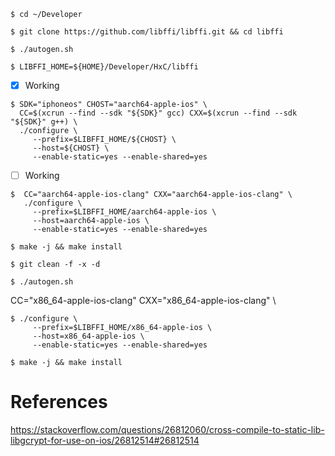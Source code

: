 


```
$ cd ~/Developer
```


```
$ git clone https://github.com/libffi/libffi.git && cd libffi
```

```
$ ./autogen.sh
```

```
$ LIBFFI_HOME=${HOME}/Developer/HxC/libffi
```

- [x] Working

```
$ SDK="iphoneos" CHOST="aarch64-apple-ios" \
  CC=$(xcrun --find --sdk "${SDK}" gcc) CXX=$(xcrun --find --sdk "${SDK}" g++) \
  ./configure \
     --prefix=$LIBFFI_HOME/${CHOST} \
     --host=${CHOST} \
     --enable-static=yes --enable-shared=yes
```


- [ ] Working

```
$  CC="aarch64-apple-ios-clang" CXX="aarch64-apple-ios-clang" \
   ./configure \
     --prefix=$LIBFFI_HOME/aarch64-apple-ios \
     --host=aarch64-apple-ios \
     --enable-static=yes --enable-shared=yes
```

```
$ make -j && make install
```

```
$ git clean -f -x -d
```

```
$ ./autogen.sh
```

  CC="x86_64-apple-ios-clang" CXX="x86_64-apple-ios-clang" \

```
$ ./configure \
     --prefix=$LIBFFI_HOME/x86_64-apple-ios \
     --host=x86_64-apple-ios \
     --enable-static=yes --enable-shared=yes
```

```
$ make -j && make install
```

# References

https://stackoverflow.com/questions/26812060/cross-compile-to-static-lib-libgcrypt-for-use-on-ios/26812514#26812514
